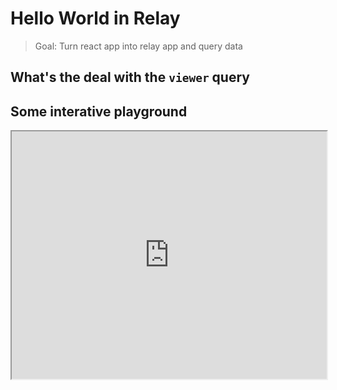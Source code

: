 # Hello World in Relay

> Goal: Turn react app into relay app and query data

## What's the deal with the `viewer` query

## Some interative playground

<iframe height="396" src="https://facebook.github.io/relay/prototyping/playground.html#noCache&amp;source=class%20Tea%20extends%20React.Component%20%7B%0A%20%20render()%20%7B%0A%20%20%20%20var%20%7Bname%2C%20steepingTime%7D%20%3D%20this.props.tea%3B%0A%20%20%20%20return%20(%0A%20%20%20%20%20%20%3Cli%20key%3D%7Bname%7D%3E%0A%20%20%20%20%20%20%20%20%7Bname%7D%20(%3Cem%3E%7BsteepingTime%7D%20min%3C%2Fem%3E)%0A%20%20%20%20%20%20%3C%2Fli%3E%0A%20%20%20%20)%3B%0A%20%20%7D%0A%7D%0ATea%20%3D%20Relay.createContainer(Tea%2C%20%7B%0A%20%20fragments%3A%20%7B%0A%20%20%20%20tea%3A%20()%20%3D%3E%20Relay.QL%60%0A%20%20%20%20%20%20fragment%20on%20Tea%20%7B%0A%20%20%20%20%20%20%20%20name%2C%0A%20%20%20%20%20%20%20%20steepingTime%2C%0A%20%20%20%20%20%20%7D%0A%20%20%20%20%60%2C%0A%20%20%7D%2C%0A%7D)%3B%0A%0Aclass%20TeaStore%20extends%20React.Component%20%7B%0A%20%20render()%20%7B%0A%20%20%20%20return%20%3Cul%3E%0A%20%20%20%20%20%20%7Bthis.props.store.teas.map(%0A%20%20%20%20%20%20%20%20tea%20%3D%3E%20%3CTea%20tea%3D%7Btea%7D%20%2F%3E%0A%20%20%20%20%20%20)%7D%0A%20%20%20%20%3C%2Ful%3E%3B%0A%20%20%7D%0A%7D%0ATeaStore%20%3D%20Relay.createContainer(TeaStore%2C%20%7B%0A%20%20fragments%3A%20%7B%0A%20%20%20%20store%3A%20()%20%3D%3E%20Relay.QL%60%0A%20%20%20%20%20%20fragment%20on%20Store%20%7B%0A%20%20%20%20%20%20%20%20teas%20%7B%20%24%7BTea.getFragment('tea')%7D%20%7D%2C%0A%20%20%20%20%20%20%7D%0A%20%20%20%20%60%2C%0A%20%20%7D%2C%0A%7D)%3B%0A%0Aclass%20TeaHomeRoute%20extends%20Relay.Route%20%7B%0A%20%20static%20routeName%20%3D%20'Home'%3B%0A%20%20static%20queries%20%3D%20%7B%0A%20%20%20%20store%3A%20(Component)%20%3D%3E%20Relay.QL%60%0A%20%20%20%20%20%20query%20TeaStoreQuery%20%7B%0A%20%20%20%20%20%20%20%20store%20%7B%20%24%7BComponent.getFragment('store')%7D%20%7D%2C%0A%20%20%20%20%20%20%7D%0A%20%20%20%20%60%2C%0A%20%20%7D%3B%0A%7D%0A%0AReactDOM.render(%0A%20%20%3CRelay.RootContainer%0A%20%20%20%20Component%3D%7BTeaStore%7D%0A%20%20%20%20route%3D%7Bnew%20TeaHomeRoute()%7D%0A%20%20%2F%3E%2C%0A%20%20mountNode%0A)%3B&amp;schema=import%20%7B%0A%20%20GraphQLInt%2C%0A%20%20GraphQLList%2C%0A%20%20GraphQLObjectType%2C%0A%20%20GraphQLSchema%2C%0A%20%20GraphQLString%2C%0A%7D%20from%20'graphql'%3B%0A%0Aconst%20STORE%20%3D%20%7B%0A%20%20teas%3A%20%5B%0A%20%20%20%20%7Bname%3A%20'Earl%20Grey%20Blue%20Star'%2C%20steepingTime%3A%205%7D%2C%0A%20%20%20%20%7Bname%3A%20'Milk%20Oolong'%2C%20steepingTime%3A%203%7D%2C%0A%20%20%20%20%7Bname%3A%20'Gunpowder%20Golden%20Temple'%2C%20steepingTime%3A%203%7D%2C%0A%20%20%20%20%7Bname%3A%20'Assam%20Hatimara'%2C%20steepingTime%3A%205%7D%2C%0A%20%20%20%20%7Bname%3A%20'Bancha'%2C%20steepingTime%3A%202%7D%2C%0A%20%20%20%20%7Bname%3A%20'Ceylon%20New%20Vithanakande'%2C%20steepingTime%3A%205%7D%2C%0A%20%20%20%20%7Bname%3A%20'Golden%20Tip%20Yunnan'%2C%20steepingTime%3A%205%7D%2C%0A%20%20%20%20%7Bname%3A%20'Jasmine%20Phoenix%20Pearls'%2C%20steepingTime%3A%203%7D%2C%0A%20%20%20%20%7Bname%3A%20'Kenya%20Milima'%2C%20steepingTime%3A%205%7D%2C%0A%20%20%20%20%7Bname%3A%20'Pu%20Erh%20First%20Grade'%2C%20steepingTime%3A%204%7D%2C%0A%20%20%20%20%7Bname%3A%20'Sencha%20Makoto'%2C%20steepingTime%3A%202%7D%2C%0A%20%20%5D%2C%0A%7D%3B%0A%0Avar%20TeaType%20%3D%20new%20GraphQLObjectType(%7B%0A%20%20name%3A%20'Tea'%2C%0A%20%20fields%3A%20()%20%3D%3E%20(%7B%0A%20%20%20%20name%3A%20%7Btype%3A%20GraphQLString%7D%2C%0A%20%20%20%20steepingTime%3A%20%7Btype%3A%20GraphQLInt%7D%2C%0A%20%20%7D)%2C%0A%7D)%3B%0A%0Avar%20StoreType%20%3D%20new%20GraphQLObjectType(%7B%0A%20%20name%3A%20'Store'%2C%0A%20%20fields%3A%20()%20%3D%3E%20(%7B%0A%20%20%20%20teas%3A%20%7Btype%3A%20new%20GraphQLList(TeaType)%7D%2C%0A%20%20%7D)%2C%0A%7D)%3B%0A%0Aexport%20default%20new%20GraphQLSchema(%7B%0A%20%20query%3A%20new%20GraphQLObjectType(%7B%0A%20%20%20%20name%3A%20'Query'%2C%0A%20%20%20%20fields%3A%20()%20%3D%3E%20(%7B%0A%20%20%20%20%20%20store%3A%20%7B%0A%20%20%20%20%20%20%20%20type%3A%20StoreType%2C%0A%20%20%20%20%20%20%20%20resolve%3A%20()%20%3D%3E%20STORE%2C%0A%20%20%20%20%20%20%7D%2C%0A%20%20%20%20%7D)%2C%0A%20%20%7D)%2C%0A%7D)%3B%0A" width="100%"></iframe>